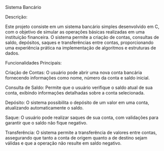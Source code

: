 Sistema Bancário

Descrição:

Este projeto consiste em um sistema bancário simples desenvolvido em C, com o objetivo de simular as operações básicas realizadas em uma instituição financeira. O sistema permite a criação de contas, consultas de saldo, depósitos, saques e transferências entre contas, proporcionando uma experiência prática na implementação de algoritmos e estruturas de dados.

Funcionalidades Principais:

Criação de Contas: O usuário pode abrir uma nova conta bancária fornecendo informações como nome, número da conta e saldo inicial.

Consulta de Saldo: Permite que o usuário verifique o saldo atual de sua conta, exibindo informações detalhadas sobre a conta selecionada.

Depósito: O sistema possibilita o depósito de um valor em uma conta, atualizando automaticamente o saldo.

Saque: O usuário pode realizar saques de sua conta, com validações para garantir que o saldo não fique negativo.

Transferência: O sistema permite a transferência de valores entre contas, assegurando que tanto a conta de origem quanto a de destino sejam válidas e que a operação não resulte em saldo negativo.
